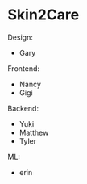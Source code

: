 # Skin2Care #

Design:
- Gary

Frontend:
- Nancy
- Gigi

Backend:
- Yuki
- Matthew
- Tyler

ML:
- erin

